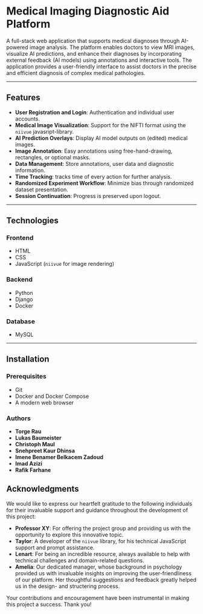 # Medical Imaging Diagnostic Aid Platform

A full-stack web application that supports medical diagnoses through AI-powered image analysis. The platform enables doctors to view MRI images, visualize AI predictions, and enhance their diagnoses by incorporating external feedback (AI models) using annotations and interactive tools. The application provides a user-friendly interface to assist doctors in the precise and efficient diagnosis of complex medical pathologies.


---

## Features

- **User Registration and Login**: Authentication and individual user accounts.
- **Medical Image Visualization**: Support for the NIFTI format using the `niivue` javasript-library.
- **AI Prediction Overlays**: Display AI model outputs on (edited) medical images.
- **Image Annotation**: Easy annotations using free-hand-drawing, rectangles, or optional masks.
- **Data Management**: Store annotations, user data and diagnostic information.
- **Time Tracking**: tracks time of every action for further analysis.
- **Randomized Experiment Workflow**: Minimize bias through randomized dataset presentation.
- **Session Continuation**: Progress is preserved upon logout.

---

## Technologies  

### Frontend  
- HTML  
- CSS  
- JavaScript (`niivue` for image rendering)  

### Backend  
- Python  
- Django  
- Docker  

### Database  
- MySQL  

---

## Installation  

### Prerequisites
- Git  
- Docker and Docker Compose  
- A modern web browser  


### Authors  
- **Torge Rau** 
- **Lukas Baumeister**
- **Christoph Maul**
- **Snehpreet Kaur Dhinsa**
- **Imene Benamer Belkacem Zadoud**
- **Imad Azizi**
- **Rafik Farhane**

## Acknowledgments  

We would like to express our heartfelt gratitude to the following individuals for their invaluable support and guidance throughout the development of this project:  

- **Professor XY**: For offering the project group and providing us with the opportunity to explore this innovative topic.  
- **Taylor**: A developer of the `niivue` library, for his technical JavaScript support and prompt assistance.  
- **Lenart**: For being an incredible resource, always available to help with technical challenges and domain-related questions.  
- **Amelia**: Our dedicated manager, whose background in psychology provided us with invaluable insights on improving the user-friendliness of our platform. Her thoughtful suggestions and feedback greatly helped us in the design- and structering process.  

Your contributions and encouragement have been instrumental in making this project a success. Thank you!  


